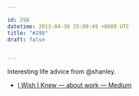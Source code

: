 ```yaml
---

id: 298
datetime: 2013-04-30 15:00:49 +0000 UTC
title: "#298"
draft: false


---
```


Interesting life advice from @shanley.  

 
 * [I Wish I Knew — about work — Medium](https://medium.com/about-work/83f631458f64)


